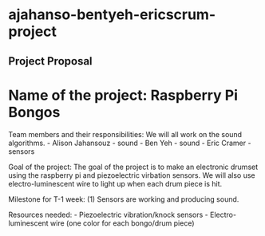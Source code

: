 # ajahanso-bentyeh-ericscrum-project
   
## Project Proposal ##

# Name of the project: Raspberry Pi Bongos #

Team members and their responsibilities:
We will all work on the sound algorithms. 
	- Alison Jahansouz - sound
	- Ben Yeh - sound 
	- Eric Cramer - sensors

Goal of the project:
	The goal of the project is to make an electronic drumset using the raspberry pi and piezoelectric virbation sensors. We will also use electro-luminescent wire to light up when each drum piece is hit. 

Milestone for T-1 week:
	(1) Sensors are working and producing sound.

Resources needed:
	- Piezoelectric vibration/knock sensors
	- Electro-luminescent wire (one color for each bongo/drum piece)
